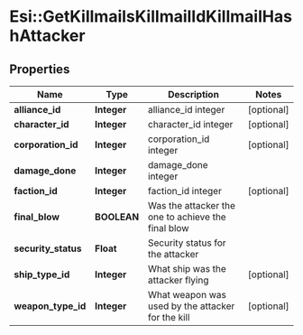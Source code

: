 # Esi::GetKillmailsKillmailIdKillmailHashAttacker

## Properties
Name | Type | Description | Notes
------------ | ------------- | ------------- | -------------
**alliance_id** | **Integer** | alliance_id integer | [optional] 
**character_id** | **Integer** | character_id integer | [optional] 
**corporation_id** | **Integer** | corporation_id integer | [optional] 
**damage_done** | **Integer** | damage_done integer | 
**faction_id** | **Integer** | faction_id integer | [optional] 
**final_blow** | **BOOLEAN** | Was the attacker the one to achieve the final blow  | 
**security_status** | **Float** | Security status for the attacker  | 
**ship_type_id** | **Integer** | What ship was the attacker flying  | [optional] 
**weapon_type_id** | **Integer** | What weapon was used by the attacker for the kill  | [optional] 


